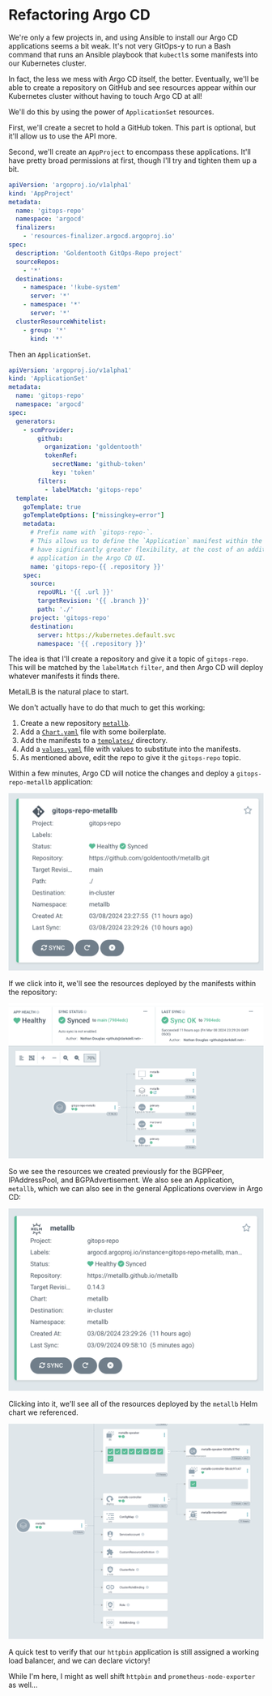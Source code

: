 # Refactoring Argo CD

We're only a few projects in, and using Ansible to install our Argo CD applications seems a bit weak. It's not very GitOps-y to run a Bash command that runs an Ansible playbook that `kubectl`s some manifests into our Kubernetes cluster.

In fact, the less we mess with Argo CD itself, the better. Eventually, we'll be able to create a repository on GitHub and see resources appear within our Kubernetes cluster without having to touch Argo CD at all!

We'll do this by using the power of `ApplicationSet` resources.

First, we'll create a secret to hold a GitHub token. This part is optional, but it'll allow us to use the API more.

Second, we'll create an `AppProject` to encompass these applications. It'll have pretty broad permissions at first, though I'll try and tighten them up a bit.

```yaml
apiVersion: 'argoproj.io/v1alpha1'
kind: 'AppProject'
metadata:
  name: 'gitops-repo'
  namespace: 'argocd'
  finalizers:
    - 'resources-finalizer.argocd.argoproj.io'
spec:
  description: 'Goldentooth GitOps-Repo project'
  sourceRepos:
    - '*'
  destinations:
    - namespace: '!kube-system'
      server: '*'
    - namespace: '*'
      server: '*'
  clusterResourceWhitelist:
    - group: '*'
      kind: '*'
```

Then an `ApplicationSet`.

```yaml
apiVersion: 'argoproj.io/v1alpha1'
kind: 'ApplicationSet'
metadata:
  name: 'gitops-repo'
  namespace: 'argocd'
spec:
  generators:
    - scmProvider:
        github:
          organization: 'goldentooth'
          tokenRef:
            secretName: 'github-token'
            key: 'token'
        filters:
          - labelMatch: 'gitops-repo'
  template:
    goTemplate: true
    goTemplateOptions: ["missingkey=error"]
    metadata:
      # Prefix name with `gitops-repo-`.
      # This allows us to define the `Application` manifest within the repo and
      # have significantly greater flexibility, at the cost of an additional
      # application in the Argo CD UI.
      name: 'gitops-repo-{{ .repository }}'
    spec:
      source:
        repoURL: '{{ .url }}'
        targetRevision: '{{ .branch }}'
        path: './'
      project: 'gitops-repo'
      destination:
        server: https://kubernetes.default.svc
        namespace: '{{ .repository }}'
```

The idea is that I'll create a repository and give it a topic of `gitops-repo`. This will be matched by the `labelMatch` `filter`, and then Argo CD will deploy whatever manifests it finds there.

MetalLB is the natural place to start.

We don't actually have to do that much to get this working:

1. Create a new repository [`metallb`](https://github.com/goldentooth/metallb).
2. Add a [`Chart.yaml`](https://github.com/goldentooth/metallb/blob/main/Chart.yaml) file with some boilerplate.
3. Add the manifests to a [`templates/`](https://github.com/goldentooth/metallb/tree/main/templates) directory.
4. Add a [`values.yaml`](https://github.com/goldentooth/metallb/blob/main/values.yaml) file with values to substitute into the manifests.
5. As mentioned above, edit the repo to give it the `gitops-repo` topic.

Within a few minutes, Argo CD will notice the changes and deploy a `gitops-repo-metallb` application:

![gitops-repo-metallb synced](./images/023_gitops_repo_metallb_synced.png)

If we click into it, we'll see the resources deployed by the manifests within the repository:

![gitops-repo-metallb contents](./images/023_gitops_repo_metallb_contents.png)

So we see the resources we created previously for the BGPPeer, IPAddressPool, and BGPAdvertisement. We also see an Application, `metallb`, which we can also see in the general Applications overview in Argo CD:

![metallb synced](./images/023_metallb_synced.png)

Clicking into it, we'll see all of the resources deployed by the `metallb` Helm chart we referenced.

![metallb contents](./images/023_metallb_contents.png)

A quick test to verify that our `httpbin` application is still assigned a working load balancer, and we can declare victory!

While I'm here, I might as well shift `httpbin` and `prometheus-node-exporter` as well...
